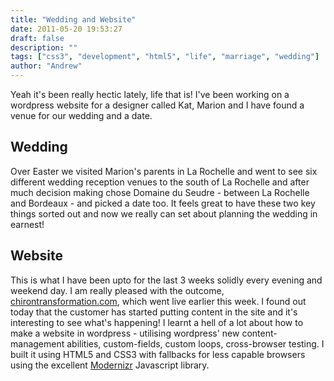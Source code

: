 ```yaml
---
title: "Wedding and Website"
date: 2011-05-20 19:53:27
draft: false
description: ""
tags: ["css3", "development", "html5", "life", "marriage", "wedding"]
author: "Andrew"
---
```


Yeah it's been really hectic lately, life that is! I've been working on a wordpress website for a designer called Kat, Marion and I have found a venue for our wedding and a date.

## Wedding

Over Easter we visited Marion's parents in La Rochelle and went to see six different wedding reception venues to the south of La Rochelle and after much decision making chose Domaine du Seudre - between La Rochelle and Bordeaux - and picked a date too. It feels great to have these two key things sorted out and now we really can set about planning the wedding in earnest!

## Website

This is what I have been upto for the last 3 weeks solidly every evening and weekend day. I am really pleased with the outcome, [chirontransformation.com](http://chirontransformation.com), which went live earlier this week. I found out today that the customer has started putting content in the site and it's interesting to see what's happening! I learnt a hell of a lot about how to make a website in wordpress - utilising wordpress' new content-management abilities, custom-fields, custom loops, cross-browser testing. I built it using HTML5 and CSS3 with fallbacks for less capable browsers using the excellent [Modernizr](http://www.modernizr.com/) Javascript library.
